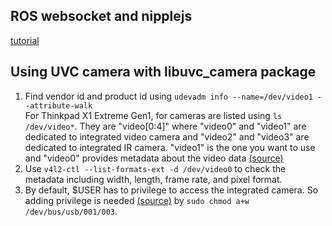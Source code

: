 ## ROS websocket and nipplejs
[tutorial](https://www.ross-robotics.co.uk/news/w79zhjoey8k0univkzvr1qyqorgqbf)

## Using UVC camera with libuvc_camera package
1. Find vendor id and product id using `udevadm info --name=/dev/video1 --attribute-walk`\
For Thinkpad X1 Extreme Gen1, for cameras are listed using `ls /dev/video*`. They are "video[0:4]" where "video0" and "video1" are dedicated to integrated video camera and "video2" and "video3" are dedicated to integrated IR camera. "video1" is the one you want to use and "video0" provides metadata about the video data [(source)](https://unix.stackexchange.com/questions/512759/multiple-dev-video-for-one-physical-device)
2. Use `v4l2-ctl --list-formats-ext -d /dev/video0` to check the metadata including width, length, frame rate, and pixel format.
3. By default, $USER has to privilege to access the integrated camera. So adding privilege is needed [(source)](https://stackoverflow.com/a/34702977) by `sudo chmod a+w /dev/bus/usb/001/003`.